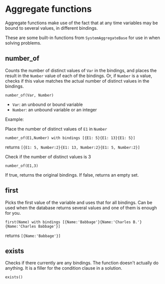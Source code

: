 # Aggregate functions

Aggregate functions make use of the fact that at any time variables may be bound to several values, in different bindings.

These are some built-in functions from `SystemAggregateBase` for use in when solving problems.

## number_of

Counts the number of distinct values of `Var` in the bindings, and places the result in the `Number` value of each of the bindings. Or, if `Number` is a value, checks if this value matches the actual number of distinct values in the bindings.

    number_of(Var, Number)
 
* `Var`: an unbound or bound variable
* `Number`: an unbound variable or an integer

Example:

Place the number of distinct values of `E1` in `Number`

    number_of(E1,Number) with bindings [{E1: 5}{E1: 13}{E1: 5}]
    
returns `[{E1: 5, Number:2}{E1: 13, Number:2}{E1: 5, Number:2}]`

Check if the number of distinct values is 3
    
    number_of(E1,3)

If true, returns the original bindings. If false, returns an empty set. 

## first

Picks the first value of the variable and uses that for all bindings. Can be used when the database returns several values and one of them is enough for you.

    first(Name) with bindings [{Name:'Babbage'}{Name:'Charles B.'}{Name:'Charles Babbage'}]

returns `[{Name:'Babbage'}]`
    
## exists

Checks if there currently are any bindings. The function doesn't actually do anything. It is a filler for the condition clause in a solution.

    exists()
